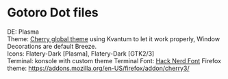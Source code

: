 # Gotoro Dot files
DE: Plasma  
Theme: [Cherry global theme](https://github.com/nullxception/cherry-kde-theme) using Kvantum to let it work properly, Window Decorations are default Breeze.  
Icons: Flatery-Dark [Plasma], Flatery-Dark [GTK2/3]  
Terminal: konsole with custom theme
Terminal Font: [Hack Nerd Font](https://github.com/ryanoasis/nerd-fonts)
Firefox theme: https://addons.mozilla.org/en-US/firefox/addon/cherry3/  
